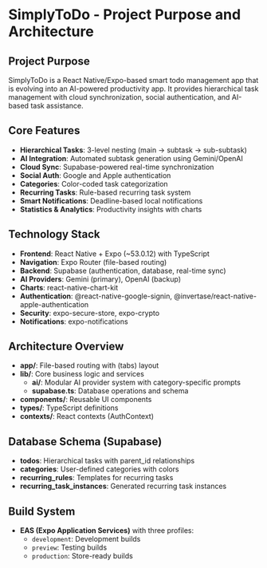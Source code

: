 # SimplyToDo - Project Purpose and Architecture

## Project Purpose
SimplyToDo is a React Native/Expo-based smart todo management app that is evolving into an AI-powered productivity app. It provides hierarchical task management with cloud synchronization, social authentication, and AI-based task assistance.

## Core Features
- **Hierarchical Tasks**: 3-level nesting (main → subtask → sub-subtask)
- **AI Integration**: Automated subtask generation using Gemini/OpenAI
- **Cloud Sync**: Supabase-powered real-time synchronization
- **Social Auth**: Google and Apple authentication
- **Categories**: Color-coded task categorization
- **Recurring Tasks**: Rule-based recurring task system
- **Smart Notifications**: Deadline-based local notifications
- **Statistics & Analytics**: Productivity insights with charts

## Technology Stack
- **Frontend**: React Native + Expo (~53.0.12) with TypeScript
- **Navigation**: Expo Router (file-based routing)
- **Backend**: Supabase (authentication, database, real-time sync)
- **AI Providers**: Gemini (primary), OpenAI (backup)
- **Charts**: react-native-chart-kit
- **Authentication**: @react-native-google-signin, @invertase/react-native-apple-authentication
- **Security**: expo-secure-store, expo-crypto
- **Notifications**: expo-notifications

## Architecture Overview
- **app/**: File-based routing with (tabs) layout
- **lib/**: Core business logic and services
  - **ai/**: Modular AI provider system with category-specific prompts
  - **supabase.ts**: Database operations and schema
- **components/**: Reusable UI components
- **types/**: TypeScript definitions
- **contexts/**: React contexts (AuthContext)

## Database Schema (Supabase)
- **todos**: Hierarchical tasks with parent_id relationships
- **categories**: User-defined categories with colors
- **recurring_rules**: Templates for recurring tasks
- **recurring_task_instances**: Generated recurring task instances

## Build System
- **EAS (Expo Application Services)** with three profiles:
  - `development`: Development builds
  - `preview`: Testing builds
  - `production`: Store-ready builds